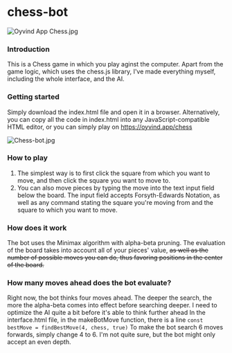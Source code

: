 # chess-bot
![Oyvind App Chess.jpg](https://cdn.steemitimages.com/DQmVVZFP7CeVukQVF6dBZ5HpqQDQynmPkhoJErhg5GxHncq/Oyvind%20App%20Chess.jpg)
### Introduction
This is a Chess game in which you play aginst the computer. Apart from the game logic, which uses the chess.js library, I've made everything myself, including the whole interface, and the AI.

### Getting started
Simply download the index.html file and open it in a browser. Alternatively, you can copy all the code in index.html into any JavaScript-compatible HTML editor, or you can simply play on https://oyvind.app/chess

![Chess-bot.jpg](https://cdn.steemitimages.com/DQmac3MZ9sJh6LozeWCsftwvajskKzRK6UxgxdrzqFE1Voy/Chess-bot.jpg)

### How to play
1. The simplest way is to first click the square from which you want to move, and then click the square you want to move to.
2. You can also move pieces by typing the move into the text input field below the board. The input field accepts Forsyth-Edwards Notation, as well as any command stating the square you're moving from and the square to which you want to move.

### How does it work
The bot uses the Minimax algorithm with alpha-beta pruning. The evaluation of the board takes into account all of your pieces' value, ~~as well as the number of possible moves you can do, thus favoring positions in the center of the board.~~

### How many moves ahead does the bot evaluate?
Right now, the bot thinks four moves ahead. The deeper the search, the more the alpha-beta comes into effect before searching deeper. I need to optimize the AI quite a bit before it's able to think further ahead In the interface.html file, in the makeBotMove function, there is a line `const bestMove = findBestMove(4, chess, true)` To make the bot search 6 moves forwards, simply change 4 to 6. I'm not quite sure, but the bot might only accept an even depth.
